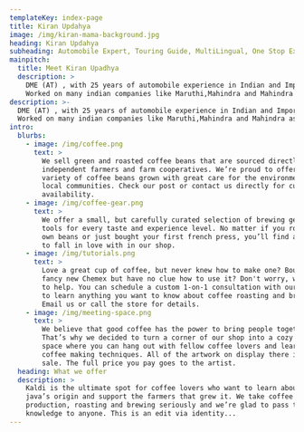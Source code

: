```yaml
---
templateKey: index-page
title: Kiran Updahya
image: /img/kiran-mama-background.jpg
heading: Kiran Updahya
subheading: Automobile Expert, Touring Guide, MultiLingual, One Stop Expert 
mainpitch:
  title: Meet Kiran Upadhya
  description: >
    DME (AT) , with 25 years of automobile experience in Indian and Imported Cars.
    Worked on many indian companies like Maruthi,Mahindra and Mahindra as well as in companies of gulf countries.
description: >-
  DME (AT) , with 25 years of automobile experience in Indian and Imported Cars.
  Worked on many indian companies like Maruthi,Mahindra and Mahindra as well as in companies of gulf countries.
intro:
  blurbs:
    - image: /img/coffee.png
      text: >
        We sell green and roasted coffee beans that are sourced directly from
        independent farmers and farm cooperatives. We’re proud to offer a
        variety of coffee beans grown with great care for the environment and
        local communities. Check our post or contact us directly for current
        availability.
    - image: /img/coffee-gear.png
      text: >
        We offer a small, but carefully curated selection of brewing gear and
        tools for every taste and experience level. No matter if you roast your
        own beans or just bought your first french press, you’ll find a gadget
        to fall in love with in our shop.
    - image: /img/tutorials.png
      text: >
        Love a great cup of coffee, but never knew how to make one? Bought a
        fancy new Chemex but have no clue how to use it? Don't worry, we’re here
        to help. You can schedule a custom 1-on-1 consultation with our baristas
        to learn anything you want to know about coffee roasting and brewing.
        Email us or call the store for details.
    - image: /img/meeting-space.png
      text: >
        We believe that good coffee has the power to bring people together.
        That’s why we decided to turn a corner of our shop into a cozy meeting
        space where you can hang out with fellow coffee lovers and learn about
        coffee making techniques. All of the artwork on display there is for
        sale. The full price you pay goes to the artist.
  heading: What we offer
  description: >
    Kaldi is the ultimate spot for coffee lovers who want to learn about their
    java’s origin and support the farmers that grew it. We take coffee
    production, roasting and brewing seriously and we’re glad to pass that
    knowledge to anyone. This is an edit via identity...
---
```

